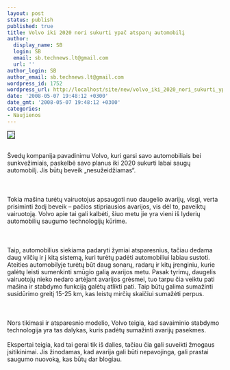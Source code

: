 ```yaml
---
layout: post
status: publish
published: true
title: Volvo iki 2020 nori sukurti ypač atsparų automobilį
author:
  display_name: SB
  login: SB
  email: sb.technews.lt@gmail.com
  url: ''
author_login: SB
author_email: sb.technews.lt@gmail.com
wordpress_id: 1752
wordpress_url: http://localhost/site/new/volvo_iki_2020_nori_sukurti_ypac_atsparu_automobili/
date: '2008-05-07 19:48:12 +0300'
date_gmt: '2008-05-07 19:48:12 +0300'
categories:
- Naujienos
---
```

<div class="imgright"><img src="http://tbn0.google.com/images?q=tbn:wRIJ7QeyF5nZ1M:http://www.eastbourneskaters.co.uk/logo-volvo.jpg" border="1"></div>
<p><br>Švedų kompanija pavadinimu Volvo, kuri garsi savo automobiliais bei sunkvežimiais, paskelbė savo planus iki 2020 sukurti labai saugų automobilį. Jis būtų beveik „nesužeidžiamas“.<br />
<br><br />
<br>Tokia mašina turėtų vairuotojus apsaugoti nuo daugelio avarijų, visgi, verta prisiminti žodį beveik – pačios stipriausios avarijos, vis dėl to, paveiktų vairuotoją. Volvo apie tai gali kalbėti, šiuo metu jie yra vieni iš lyderių automobilių saugumo technologijų kūrime.<br />
<br><br />
<br>Taip, automobilius siekiama padaryti žymiai atsparesnius, tačiau dedama daug vilčių ir į kitą sistemą, kuri turėtų padėti automobiliui labiau sustoti. Ateities automobilyje turėtų būt daug sonarų, radarų ir kitų įrenginiu, kurie galėtų leisti sumenkinti smūgio galią avarijos metu. Pasak tyrimų, daugelis vairuotojų nieko nedaro artėjant avarijos grėsmei, tuo tarpu čia veiktu pati mašina ir stabdymo funkciją galėtų atlikti pati. Taip būtų galima sumažinti susidūrimo greitį 15-25 km, kas leistų mirčių skaičiui sumažėti perpus.<br />
<br><br />
<br>Nors tikimasi ir atsparesnio modelio, Volvo teigia, kad savaiminio stabdymo technologija yra tas dalykas, kuris padėtų sumažinti avarijų pasekmes.<br />
<br>Ekspertai teigia, kad tai gerai tik iš dalies, tačiau čia gali suveikti žmogaus įsitikinimai. Jis žinodamas, kad avarija gali būti nepavojinga, gali prastai saugumo nuovoką, kas būtų dar blogiau.<br />
<br></p>
